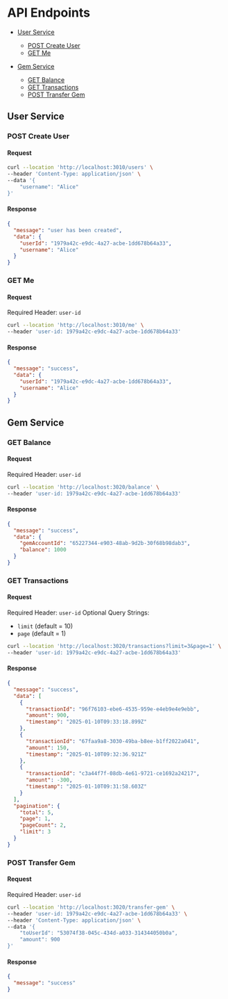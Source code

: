 # API Endpoints

- [User Service](#user-service)

  - [POST Create User](#post-create-user)
  - [GET Me](#get-me)

- [Gem Service](#gem-service)
  - [GET Balance](#get-balance)
  - [GET Transactions](#get-transactions)
  - [POST Transfer Gem](#post-transfer-gem)

## User Service

### POST Create User

#### Request

```sh
curl --location 'http://localhost:3010/users' \
--header 'Content-Type: application/json' \
--data '{
    "username": "Alice"
}'
```

#### Response

```json
{
  "message": "user has been created",
  "data": {
    "userId": "1979a42c-e9dc-4a27-acbe-1dd678b64a33",
    "username": "Alice"
  }
}
```

### GET Me

#### Request

Required Header: `user-id`

```sh
curl --location 'http://localhost:3010/me' \
--header 'user-id: 1979a42c-e9dc-4a27-acbe-1dd678b64a33'
```

#### Response

```json
{
  "message": "success",
  "data": {
    "userId": "1979a42c-e9dc-4a27-acbe-1dd678b64a33",
    "username": "Alice"
  }
}
```

## Gem Service

### GET Balance

#### Request

Required Header: `user-id`

```sh
curl --location 'http://localhost:3020/balance' \
--header 'user-id: 1979a42c-e9dc-4a27-acbe-1dd678b64a33'
```

#### Response

```json
{
  "message": "success",
  "data": {
    "gemAccountId": "65227344-e903-48ab-9d2b-30f68b98dab3",
    "balance": 1000
  }
}
```

### GET Transactions

#### Request

Required Header: `user-id`
Optional Query Strings:

- `limit` (default = 10)
- `page` (default = 1)

```sh
curl --location 'http://localhost:3020/transactions?limit=3&page=1' \
--header 'user-id: 1979a42c-e9dc-4a27-acbe-1dd678b64a33'
```

#### Response

```json
{
  "message": "success",
  "data": [
    {
      "transactionId": "96f76103-ebe6-4535-959e-e4eb9e4e9ebb",
      "amount": 900,
      "timestamp": "2025-01-10T09:33:18.899Z"
    },
    {
      "transactionId": "67faa9a8-3030-49ba-b8ee-b1ff2022a041",
      "amount": 150,
      "timestamp": "2025-01-10T09:32:36.921Z"
    },
    {
      "transactionId": "c3a44f7f-08db-4e61-9721-ce1692a24217",
      "amount": -300,
      "timestamp": "2025-01-10T09:31:58.603Z"
    }
  ],
  "pagination": {
    "total": 5,
    "page": 1,
    "pageCount": 2,
    "limit": 3
  }
}
```

### POST Transfer Gem

#### Request

Required Header: `user-id`

```sh
curl --location 'http://localhost:3020/transfer-gem' \
--header 'user-id: 1979a42c-e9dc-4a27-acbe-1dd678b64a33' \
--header 'Content-Type: application/json' \
--data '{
    "toUserId": "53074f38-045c-434d-a033-314344050b0a",
    "amount": 900
}'
```

#### Response

```json
{
  "message": "success"
}
```
